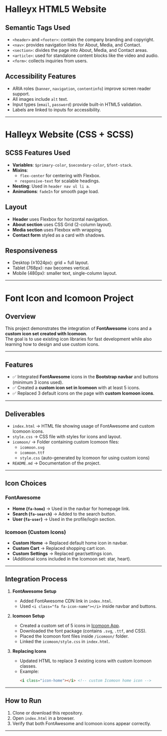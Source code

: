 # Halleyx HTML5 Website

## Semantic Tags Used
- `<header>` and `<footer>`: contain the company branding and copyright.
- `<nav>`: provides navigation links for About, Media, and Contact.
- `<section>`: divides the page into About, Media, and Contact areas.
- `<article>`: used for standalone content blocks like the video and audio.
- `<form>`: collects inquiries from users.

## Accessibility Features
- ARIA roles (`banner`, `navigation`, `contentinfo`) improve screen reader support.
- All images include `alt` text.
- Input types (`email`, `password`) provide built-in HTML5 validation.
- Labels are linked to inputs for accessibility.



------------------------------------------------------------------------------------------


# Halleyx Website (CSS + SCSS)

## SCSS Features Used
- **Variables**: `$primary-color`, `$secondary-color`, `$font-stack`.
- **Mixins**:
  - `flex-center` for centering with Flexbox.
  - `responsive-text` for scalable headings.
- **Nesting**: Used in `header nav ul li a`.
- **Animations**: `fadeIn` for smooth page load.

## Layout
- **Header** uses Flexbox for horizontal navigation.
- **About section** uses CSS Grid (2-column layout).
- **Media section** uses Flexbox with wrapping.
- **Contact form** styled as a card with shadows.

## Responsiveness
- Desktop (≥1024px): grid + full layout.
- Tablet (768px): nav becomes vertical.
- Mobile (480px): smaller text, single-column layout.



---------------------------------------------------------------------------------------------------

# Font Icon and Icomoon Project

## Overview
This project demonstrates the integration of **FontAwesome** icons and a **custom icon set created with Icomoon**.  
The goal is to use existing icon libraries for fast development while also learning how to design and use custom icons.

---

## Features
- ✅ Integrated **FontAwesome** icons in the **Bootstrap navbar** and buttons (minimum 3 icons used).  
- ✅ Created a **custom icon set in Icomoon** with at least 5 icons.  
- ✅ Replaced 3 default icons on the page with **custom Icomoon icons**.  

---

## Deliverables
- `index.html` → HTML file showing usage of FontAwesome and custom Icomoon icons.  
- `style.css` → CSS file with styles for icons and layout.  
- `icomoon/` → Folder containing custom Icomoon files:  
  - `icomoon.svg`  
  - `icomoon.ttf`  
  - `style.css` (auto-generated by Icomoon for using custom icons)  
- `README.md` → Documentation of the project.  

---

## Icon Choices

### FontAwesome
- **Home (`fa-home`)** → Used in the navbar for homepage link.  
- **Search (`fa-search`)** → Added to the search button.  
- **User (`fa-user`)** → Used in the profile/login section.  

### Icomoon (Custom Icons)
- **Custom Home** → Replaced default home icon in navbar.  
- **Custom Cart** → Replaced shopping cart icon.  
- **Custom Settings** → Replaced gear/settings icon.  
- (Additional icons included in the Icomoon set: star, heart).  

---

## Integration Process
1. **FontAwesome Setup**
   - Added FontAwesome CDN link in `index.html`.
   - Used `<i class="fa fa-icon-name"></i>` inside navbar and buttons.

2. **Icomoon Setup**
   - Created a custom set of 5 icons in [Icomoon App](https://icomoon.io/app/).
   - Downloaded the font package (contains `.svg`, `.ttf`, and CSS).
   - Placed the Icomoon font files inside `/icomoon/` folder.
   - Linked the `icomoon/style.css` in `index.html`.

3. **Replacing Icons**
   - Updated HTML to replace 3 existing icons with custom Icomoon classes.  
   - Example:  
     ```html
     <i class="icon-home"></i> <!-- custom Icomoon home icon -->
     ```

---

## How to Run
1. Clone or download this repository.  
2. Open `index.html` in a browser.  
3. Verify that both FontAwesome and Icomoon icons appear correctly.  

---
